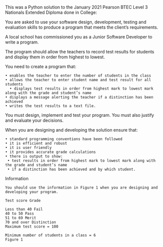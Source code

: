 This was a Python solution to the January 2021 Pearson BTEC Level 3 Nationals Extended Diploma done in College:

You are asked to use your software design, development, testing and evaluation skills to produce a program that meets the client’s requirements.

  A local school has commissioned you as a Junior Software Developer to write a program.
  
  The program should allow the teachers to record test results for students and display them in order from highest to lowest.
  
  You need to create a program that:
  
    • enables the teacher to enter the number of students in the class
    • allows the teacher to enter student name and test result for all students 
      • displays test results in order from highest mark to lowest mark along with the grade and student’s name
    • displays a message alerting the teacher if a distinction has been achieved
    • writes the test results to a text file.
    
  You must design, implement and test your program. You must also justify and evaluate 
  your decisions.
  
  When you are designing and developing the solution ensure that:
  
    • standard programming conventions have been followed
    • it is efficient and robust
    • it is user friendly
    • it provides accurate grade calculations
    • there is output to show:
     • test results in order from highest mark to lowest mark along with the grade and student’s name
     • if a distinction has been achieved and by which student.
   
  Information
  
    You should use the information in Figure 1 when you are designing and developing your program.
    
    Test score Grade
    
    Less than 40 Fail
    40 to 50 Pass
    51 to 69 Merit
    70 and over Distinction
    Maximum test score = 100
    
    Minimum number of students in a class = 6
    Figure 1
